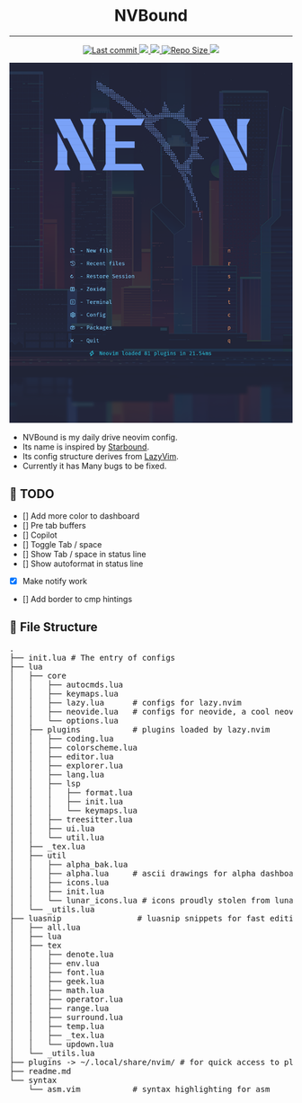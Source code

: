 <h1 align="center"> NVBound </h1>

<hr>

<div align="center"><p>
  <a href="https://github.com/A7R7/NVBound/pulse">
    <img alt="Last commit" src="https://img.shields.io/github/last-commit/A7R7/NVBound?style=for-the-badge&logo=starship&color=8bd5ca&logoColor=D9E0EE&labelColor=302D41"/>
  </a>
  <a href="https://github.com/A7R7/NVBound/issues">
      <img src="https://img.shields.io/github/issues/A7R7/NVBound?color=fab387&labelColor=303446&style=for-the-badge">
  </a>
  <a href="https://github.com/A7R7/NVBound/stargazers">
      <img src="https://img.shields.io/github/stars/A7R7/NVBound?color=ca9ee6&labelColor=303446&style=for-the-badge">
  </a>
  <a href="https://github.com/A7R7/NVBound">
      <img alt="Repo Size" src="https://img.shields.io/github/repo-size/A7R7/NVBound?color=ea999c&labelColor=303446&style=for-the-badge">
  </a>
  <a href="https://github.com/A7R7/NVBound/blob/main/LICENSE">
      <img src="https://img.shields.io/static/v1.svg?style=for-the-badge&label=License&message=MIT&logoColor=ca9ee6&colorA=313244&colorB=cba6f7"/>
  </a>
</div>

![alpha](assets/alpha.png)
- NVBound is my daily drive neovim config. 
- Its name is inspired by [Starbound](https://playstarbound.com). 
- Its config structure derives from [LazyVim](https://github.com/LazyVim/LazyVim).
- Currently it has Many bugs to be fixed.

## 📝 TODO
- [] Add more color to dashboard
- [] Pre tab buffers
- [] Copilot
- [] Toggle Tab / space
- [] Show Tab / space in status line
- [] Show autoformat in status line
- [x] Make notify work
- [] Add border to cmp hintings

## 📂 File Structure

<pre>
.
├── init.lua # The entry of configs
├── lua
│   ├── core
│   │   ├── autocmds.lua
│   │   ├── keymaps.lua
│   │   ├── lazy.lua      # configs for lazy.nvim
│   │   ├── neovide.lua   # configs for neovide, a cool neovim gui
│   │   └── options.lua
│   ├── plugins           # plugins loaded by lazy.nvim
│   │   ├── coding.lua
│   │   ├── colorscheme.lua
│   │   ├── editor.lua
│   │   ├── explorer.lua
│   │   ├── lang.lua
│   │   ├── lsp
│   │   │   ├── format.lua
│   │   │   ├── init.lua
│   │   │   └── keymaps.lua
│   │   ├── treesitter.lua
│   │   ├── ui.lua
│   │   └── util.lua
│   ├── _tex.lua
│   ├── util
│   │   ├── alpha_bak.lua
│   │   ├── alpha.lua     # ascii drawings for alpha dashboard
│   │   ├── icons.lua
│   │   ├── init.lua
│   │   └── lunar_icons.lua # icons proudly stolen from lunarvim, not used yet
│   └── _utils.lua
├── luasnip                # luasnip snippets for fast editing
│   ├── all.lua
│   ├── lua
│   ├── tex
│   │   ├── denote.lua
│   │   ├── env.lua
│   │   ├── font.lua
│   │   ├── geek.lua
│   │   ├── math.lua
│   │   ├── operator.lua
│   │   ├── range.lua
│   │   ├── surround.lua
│   │   ├── temp.lua
│   │   ├── _tex.lua
│   │   └── updown.lua
│   └── _utils.lua
├── plugins -> ~/.local/share/nvim/ # for quick access to plugins
├── readme.md
└── syntax
    └── asm.vim           # syntax highlighting for asm
</pre>



